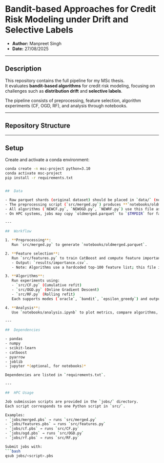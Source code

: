 # Bandit-based Approaches for Credit Risk Modeling under Drift and Selective Labels

- **Author:** Manpreet Singh  
- **Date:** 27/08/2025  

---

##  Description

This repository contains the full pipeline for my MSc thesis.  
It evaluates **bandit-based algorithms** for credit risk modeling, focusing on challenges such as **distribution drift** and **selective labels**.  

The pipeline consists of preprocessing, feature selection, algorithm experiments (CF, OGD, RF), and analysis through notebooks.  

---

##  Repository Structure


---

##  Setup

Create and activate a conda environment:

```bash
conda create -n msc-project python=3.10
conda activate msc-project
pip install -r requirements.txt


##  Data

- Raw parquet shards (original dataset) should be placed in `data/` (not versioned).  
- The preprocessing script (`src/merged.py`) produces **`notebooks/oldmerged.parquet`**.  
- All algorithms (`NEWCF.py`, `NEWOGD.py`, `NEWRF.py`) use this file as input.  
- On HPC systems, jobs may copy `oldmerged.parquet` to `$TMPDIR` for faster I/O.  

---

##  Workflow

1. **Preprocessing**:  
   Run `src/merged.py` to generate `notebooks/oldmerged.parquet`.  

2. **Feature selection**:  
   Run `src/features.py` to train CatBoost and compute feature importances.  
   - Output: `results/importance.csv`.  
   - Note: Algorithms use a hardcoded top-100 feature list; this file is for verification.  

3. **Algorithms**:  
   Run experiments using:  
   - `src/CF.py` (Cumulative refit)  
   - `src/OGD.py` (Online Gradient Descent)  
   - `src/RF.py` (Rolling refit)  
   Each supports modes (`oracle`, `bandit`, `epsilon_greedy`) and outputs CSV result files.  

4. **Analysis**:  
   Use `notebooks/analysis.ipynb` to plot metrics, compare algorithms, and generate figures for the thesis.  

---

##  Dependencies

- pandas  
- numpy  
- scikit-learn  
- catboost  
- pyarrow  
- joblib  
- jupyter *(optional, for notebooks)*  

Dependencies are listed in `requirements.txt`.  

---

##  HPC Usage

Job submission scripts are provided in the `jobs/` directory.  
Each script corresponds to one Python script in `src/`.  

Examples:  
- `jobs/merged.pbs` → runs `src/merged.py`  
- `jobs/features.pbs` → runs `src/features.py`  
- `jobs/cf.pbs` → runs `src/CF.py`  
- `jobs/ogd.pbs` → runs `src/OGD.py`  
- `jobs/rf.pbs` → runs `src/RF.py`  

Submit jobs with:  
```bash
qsub jobs/<script>.pbs    



